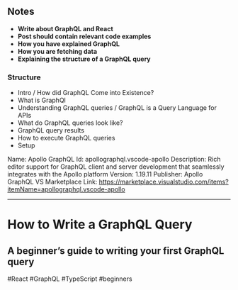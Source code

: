 ## Notes
- **Write about GraphQL and React**
- **Post should contain relevant code examples**
- **How you have explained GraphQL**
- **How you are fetching data**
- **Explaining the structure of a GraphQL query**

### Structure 

- Intro / How did GraphQL Come into Existence?
- What is GraphQl 
- Understanding GraphQL queries / GraphQL is a Query Language for APIs
- What do GraphQL queries look like?
- GraphQL query results
- How to execute GraphQL queries
- Setup

Name: Apollo GraphQL
Id: apollographql.vscode-apollo
Description: Rich editor support for GraphQL client and server development that seamlessly integrates with the Apollo platform
Version: 1.19.11
Publisher: Apollo GraphQL
VS Marketplace Link: https://marketplace.visualstudio.com/items?itemName=apollographql.vscode-apollo


---








# How to Write a GraphQL Query

## A beginner’s guide to writing your first GraphQL query

#React #GraphQL #TypeScript  #beginners

